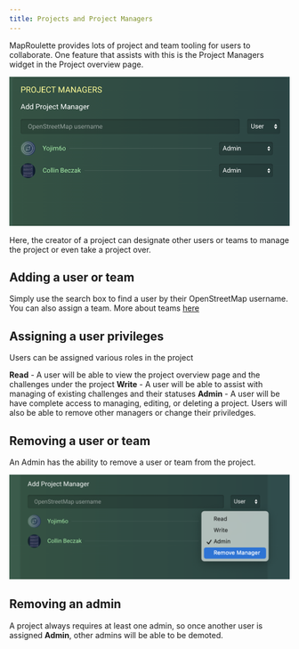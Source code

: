 ```yaml
---
title: Projects and Project Managers
---
```


MapRoulette provides lots of project and team tooling for users to collaborate.  One feature that assists with this is the Project Managers widget in the Project overview page.

![](/media/projects-project-managers-1.png)

Here, the creator of a project can designate other users or teams to manage the project or even take a project over.

## Adding a user or team

Simply use the search box to find a user by their OpenStreetMap username.  You can also assign a team.  More about teams [here](documentation/teams/)

## Assigning a user privileges

Users can be assigned various roles in the project

**Read** - A user will be able to view the project overview page and the challenges under the project
**Write** - A user will be able to assist with managing of existing challenges and their statuses
**Admin** - A user will be have complete access to managing, editing, or deleting a project. Users will also be able to remove other managers or change their priviledges.

## Removing a user or team

An Admin has the ability to remove a user or team from the project.

![](/media/projects-project-managers-2.png)

## Removing an admin

A project always requires at least one admin, so once another user is assigned **Admin**, other admins will be able to be demoted.


